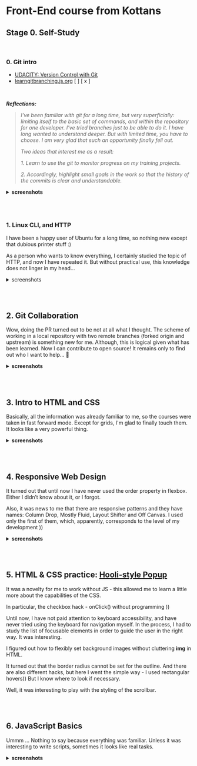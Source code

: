 # Front-End course from Kottans
## Stage 0. Self-Study

<br>

### 0. Git intro

* [UDACITY: Version Control with Git](https://www.udacity.com/course/version-control-with-git--ud123)
* [learngitbranching.js.org](https://learngitbranching.js.org/)
 [ ]
[ x ]

<br>

***Reflections:***
>*I've been familiar with git for a long time, but very superficially: limiting itself to the basic set of commands, and within the repository for one developer. I've tried branches just to be able to do it. I have long wanted to understand deeper. But with limited time, you have to choose. I am very glad that such an opportunity finally fell out.*
>
>*Two ideas that interest me as a result:*
>
>*1. Learn to use the git to monitor progress on my training projects.*
>
>*2. Accordingly, highlight small goals in the work so that the history of the commits is clear and understandable.*

<details>
  <summary>
    <b>screenshots</b>
  </summary>
  <img src="./screenshots/git-intro-udacity.png" alt="udacity screenshot">
  <img src="./screenshots/git-intro-learngitbranching.png" alt="learngitbranching screenshot">
</details>

<br><br>

### 1. Linux CLI, and HTTP

I have been a happy user of Ubuntu for a long time, so nothing new except that dubious printer stuff :)

As a person who wants to know everything, I certainly studied the topic of HTTP, and now I have repeated it. But without practical use, this knowledge does not linger in my head...

<details>
  <summary>
    <span>screenshots</span>
  </summary>

  <img
    src="./screenshots/linux-1.png"
    alt="linux quiz 1  screenshot"
    width="300">

  <img
    src="./screenshots/linux-2.png"
    alt="linux quiz 2 screenshot"
    width="300">
  <img
    src="./screenshots/linux-3.png"
    alt="linux quiz 3 screenshot"
    width="300">
  <img
    src="./screenshots/linux-4.png"
    alt="linux quiz 4 screenshot"
    width="300">
</details>

<br><br>

## 2. Git Collaboration

Wow, doing the PR turned out to be not at all what I thought. The scheme of working in a local repository with two remote branches (forked origin and upstream) is something new for me. Although, this is logical given what has been learned. Now I can contribute to open source!
It remains only to find out who I want to help... 	&#129300;

<details>
  <summary>
    <b>screenshots</b>
  </summary>
  <img src="./screenshots/git-collab-udacity.png" alt="udacity screenshot">
  <img src="./screenshots/git-collab-learngitbranching.png" alt="learngitbranching screenshot">
</details>

<br><br>

## 3. Intro to HTML and CSS

Basically, all the information was already familiar to me, so the courses were taken in fast forward mode. Except for grids, I'm glad to finally touch them. It looks like a very powerful thing.

<details>
  <summary>
    <b>screenshots</b>
  </summary>
  <img style="border: 1px solid grey" src="./screenshots/html_css_intro-1.png" alt="udacity screenshot">
  <img style="border: 1px solid grey" src="./screenshots/html_css_intro-2.png" alt="codeacademy screenshot">
  <img style="border: 1px solid grey" src="./screenshots/html_css_intro-3.png" alt="codeacademy screenshot">
</details>

<br><br>

## 4. Responsive Web Design

It turned out that until now I have never used the order property in flexbox. Either I didn’t know about it, or I forgot.

Also, it was news to me that there are responsive patterns and they have names: Column Drop, Mostly Fluid, Layout Shifter and Off Canvas. I used only the first of them, which, apparently, corresponds to the level of my development ))

<details>
  <summary>
    <b>screenshots</b>
  </summary>
  <img style="border: 1px solid grey" src="./screenshots/responsive_web_design-1.png" alt="udacity screenshot">
  <img src="./screenshots/responsive_web_design-2.png" alt="codeacademy screenshot">
</details>

<br><br>

## 5. HTML & CSS practice: [Hooli-style Popup](https://github.com/Iakow/hooli-popup)

It was a novelty for me to work without JS - this allowed me to learn a little more about the capabilities of the CSS.

In particular, the checkbox hack - onClick() without programming ))

Until now, I have not paid attention to keyboard accessibility, and have never tried using the keyboard for navigation myself. In the process, I had to study the list of focusable elements in order to guide the user in the right way. It was interesting.

I figured out how to flexibly set background images without cluttering **img** in HTML.

It turned out that the border radius cannot be set for the outline. And there are also different hacks, but here I went the simple way - I used rectangular hovers)) But I know where to look if necessary.

Well, it was interesting to play with the styling of the scrollbar.

<br><br>

## 6. JavaScript Basics

Ummm ... Nothing to say because everything was familiar. Unless it was interesting to write scripts, sometimes it looks like real tasks.

<details>
  <summary>
    <b>screenshots</b>
  </summary>
  <img style="border: 1px solid grey" src="./screenshots/js_basics-1.png" alt="udacity screenshot">
  <img src="./screenshots/js_basics-2.png" alt="codeacademy screenshot">
</details>
